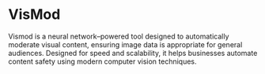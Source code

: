 # VisMod
Vismod is a neural network–powered tool designed to automatically moderate visual content, ensuring image data is appropriate for general audiences. Designed for speed and scalability, it helps businesses automate content safety using modern computer vision techniques.
